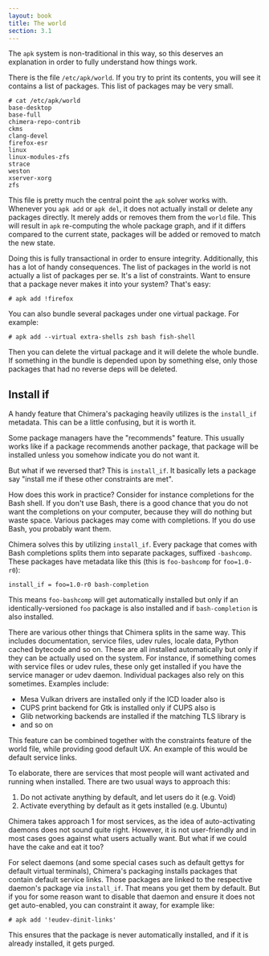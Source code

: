 ```yaml
---
layout: book
title: The world
section: 3.1
---
```


The `apk` system is non-traditional in this way, so this deserves
an explanation in order to fully understand how things work.

There is the file `/etc/apk/world`. If you try to print its contents,
you will see it contains a list of packages. This list of packages
may be very small.

```
# cat /etc/apk/world
base-desktop
base-full
chimera-repo-contrib
ckms
clang-devel
firefox-esr
linux
linux-modules-zfs
strace
weston
xserver-xorg
zfs
```

This file is pretty much the central point the `apk` solver works
with. Whenever you `apk add` or `apk del`, it does not actually
install or delete any packages directly. It merely adds or removes
them from the `world` file. This will result in `apk` re-computing
the whole package graph, and if it differs compared to the current
state, packages will be added or removed to match the new state.

Doing this is fully transactional in order to ensure integrity.
Additionally, this has a lot of handy consequences. The list of
packages in the world is not actually a list of packages per se.
It's a list of constraints. Want to ensure that a package never
makes it into your system? That's easy:

```
# apk add !firefox
```

You can also bundle several packages under one virtual package.
For example:

```
# apk add --virtual extra-shells zsh bash fish-shell
```

Then you can delete the virtual package and it will delete the
whole bundle. If something in the bundle is depended upon by
something else, only those packages that had no reverse deps
will be deleted.

## Install if

A handy feature that Chimera's packaging heavily utilizes is
the `install_if` metadata. This can be a little confusing, but
it is worth it.

Some package managers have the "recommends" feature. This usually
works like if a package recommends another package, that package
will be installed unless you somehow indicate you do not want it.

But what if we reversed that? This is `install_if`. It basically
lets a package say "install me if these other constraints are
met".

How does this work in practice? Consider for instance completions
for the Bash shell. If you don't use Bash, there is a good chance
that you do not want the completions on your computer, because
they will do nothing but waste space. Various packages may come
with completions. If you do use Bash, you probably want them.

Chimera solves this by utilizing `install_if`. Every package
that comes with Bash completions splits them into separate
packages, suffixed `-bashcomp`. These packages have metadata
like this (this is `foo-bashcomp` for `foo=1.0-r0`):

```
install_if = foo=1.0-r0 bash-completion
```

This means `foo-bashcomp` will get automatically installed
but only if an identically-versioned `foo` package is also
installed and if `bash-completion` is also installed.

There are various other things that Chimera splits in the same way.
This includes documentation, service files, udev rules, locale data,
Python cached bytecode and so on. These are all installed automatically
but only if they can be actually used on the system. For instance, if
something comes with service files or udev rules, these only get
installed if you have the service manager or udev daemon. Individual
packages also rely on this sometimes. Examples include:

* Mesa Vulkan drivers are installed only if the ICD loader also is
* CUPS print backend for Gtk is installed only if CUPS also is
* Glib networking backends are installed if the matching TLS library is
* and so on

This feature can be combined together with the constraints feature
of the world file, while providing good default UX. An example of
this would be default service links.

To elaborate, there are services that most people will want activated
and running when installed. There are two usual ways to approach this:

1. Do not activate anything by default, and let users do it (e.g. Void)
2. Activate everything by default as it gets installed (e.g. Ubuntu)

Chimera takes approach 1 for most services, as the idea of auto-activating
daemons does not sound quite right. However, it is not user-friendly and
in most cases goes against what users actually want. But what if we could
have the cake and eat it too?

For select daemons (and some special cases such as default gettys for
default virtual terminals), Chimera's packaging installs packages that
contain default service links. Those packages are linked to the respective
daemon's package via `install_if`. That means you get them by default. But
if you for some reason want to disable that daemon and ensure it does not
get auto-enabled, you can constraint it away, for example like:

```
# apk add '!eudev-dinit-links'
```

This ensures that the package is never automatically installed, and if it
is already installed, it gets purged.
